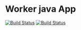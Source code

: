 # Worker java App

[![Build Status](http://35.243.217.161:8080/buildStatus/icon?job=instavote%2Fworker-build)](http://35.243.217.161:8080/job/instavote/job/worker-build&subject=Build&color=blue)
[![Build Status](http://35.243.217.161:8080/buildStatus/icon?job=instavote%2Fworker-test&subject=UnitTest&color=pink)](http://35.243.217.161:8080/job/instavote/job/worker-test/)
